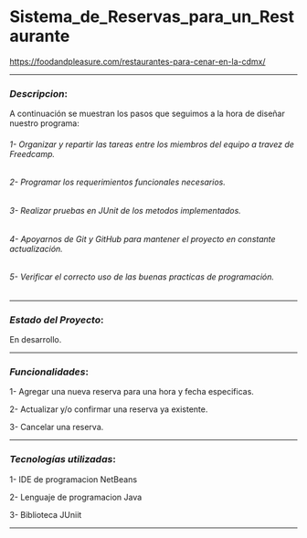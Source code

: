 # Sistema_de_Reservas_para_un_Restaurante
https://foodandpleasure.com/restaurantes-para-cenar-en-la-cdmx/
___
### *Descripcion*:
A continuación se muestran los pasos que seguimos a la hora de diseñar nuestro programa:
###### 1- Organizar y repartir las tareas entre los miembros del equipo a travez de Freedcamp.
###### 2- Programar los requerimientos funcionales necesarios.
###### 3- Realizar pruebas en JUnit de los metodos implementados.
###### 4- Apoyarnos de Git y GitHub para mantener el proyecto en constante actualización.
###### 5- Verificar el correcto uso de las buenas practicas de programación.
___
### *Estado del Proyecto*:
En desarrollo.
___
### *Funcionalidades*:

1- Agregar una nueva reserva para una hora y fecha especificas.

2- Actualizar y/o confirmar una reserva ya existente.

3- Cancelar una reserva.
___
### *Tecnologías utilizadas*:

1- IDE de programacion NetBeans

2- Lenguaje de programacion Java

3- Biblioteca JUniit 
___
###

